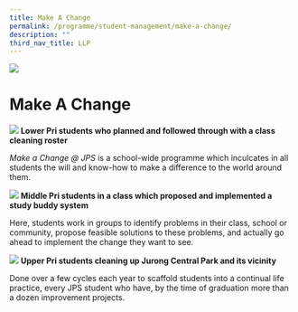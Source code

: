 ```yaml
---
title: Make A Change
permalink: /programme/student-management/make-a-change/
description: ""
third_nav_title: LLP
---
```



![](/images/Banner.png)
# Make A Change

![](/images/MakeAChange01.png)
**Lower Pri students who planned and followed through with a class cleaning roster**

_Make a Change @ JPS_ is a school-wide programme which inculcates in all students the will and know-how to make a difference to the world around them.

![](/images/MakeAChange02.jpg)
**Middle Pri students in a class which proposed and implemented a study buddy system**

Here, students work in groups to identify problems in their class, school or community, propose feasible solutions to these problems, and actually go ahead to implement the change they want to see.

![](/images/up.jpg)
**Upper Pri students cleaning up Jurong Central Park and its vicinity**

Done over a few cycles each year to scaffold students into a continual life practice, every JPS student who have, by the time of graduation more than a dozen improvement projects.